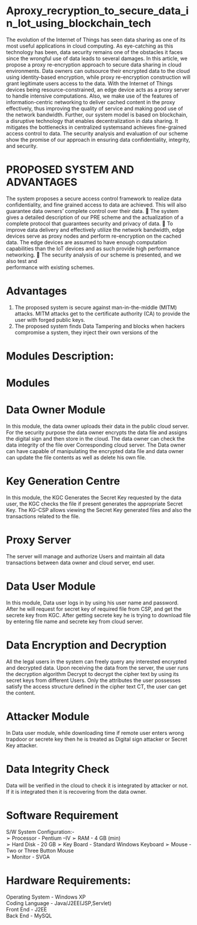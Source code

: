 # Aproxy_recryption_to_secure_data_in_Iot_using_blockchain_tech
The evolution of the Internet of Things has seen data sharing as one of its most useful applications in cloud computing. As eye-catching as this technology has been, data security remains one of the obstacles it faces  since the wrongful use of data leads to several damages. In this article, we propose a proxy re-encryption 
approach to secure data sharing in cloud environments. Data owners can outsource their encrypted data to the cloud using identity-based encryption, while proxy re-encryption construction will grant legitimate users access to the data. With the Internet of Things devices being resource-constrained, an edge device acts as a 
proxy server to handle intensive computations. Also, we make use of the features of information-centric networking to deliver cached content in the proxy effectively, thus improving the quality of service and making good use of the network bandwidth. Further, our system model is based on blockchain, a disruptive 
technology that enables decentralization in data sharing. It mitigates the bottlenecks in centralized systemsand achieves fine-grained access control to data. The security analysis and evaluation of our scheme show the promise of our approach in ensuring data confidentiality, integrity, and security.

#  PROPOSED SYSTEM AND ADVANTAGES 
The system proposes a secure access control framework to realize data confidentiality, and fine
grained access to data are achieved. This will also guarantee data owners’ complete control over their data. 
 The system gives a detailed description of our PRE scheme and the actualization of a complete protocol 
that guarantees security and privacy of data.  To improve data delivery and effectively utilize the network 
bandwidth, edge devices serve as proxy nodes and perform re-encryption on the cached data. The edge 
devices are assumed to have enough computation capabilities than the IoT devices and as such provide high 
performance networking.  The security analysis of our scheme is presented, and we also test and   
performance with existing schemes.  
 
# Advantages  
1) The proposed system is secure against man-in-the-middle (MITM) attacks. MITM attacks get to 
the certificate authority (CA) to provide the user with forged public keys. 
 2) The proposed system finds Data Tampering and blocks when hackers compromise a system, they 
inject their own versions of the


# Modules Description: 
# Modules  
# Data Owner Module  
In this module, the data owner uploads their data in the public cloud server. For the security 
purpose the data owner encrypts the data file and assigns the digital sign and then store in the 
cloud. The data owner can check the data integrity of the file over Corresponding cloud server. 
The Data owner can have capable of manipulating the encrypted data file and data owner can 
update the file contents as well as delete his own file. 
# Key Generation  Centre 
In this module, the KGC Generates the Secret Key requested by the data user, the KGC checks 
the file if present generates the appropriate Secret Key. The KG-CSP allows viewing the Secret 
Key generated files and also the transactions related to the file. 
# Proxy Server 
The server will manage and authorize Users and maintain all data transactions between data 
owner and cloud server, end user. 
 
# Data User Module 
In this module, Data user logs in by using his user name and password. After he will request for 
secret key of required file from CSP, and get the secrete key from KGC. After getting secrete key 
he is trying to download file by entering file name and secrete key from cloud server.  
 
# Data Encryption and Decryption  
All the legal users in the system can freely query any interested encrypted and decrypted data. 
Upon receiving the data from the server, the user runs the decryption algorithm Decrypt to 
decrypt the cipher text by using its secret keys from different Users. Only the attributes the user 
possesses satisfy the access structure defined in the cipher text CT, the user can get the content. 
 
# Attacker Module  
In Data user module, while downloading time if remote user enters wrong trapdoor or secrete key 
then he is treated as Digital sign attacker or Secret Key attacker.  
 
# Data Integrity Check 
 
Data will be verified in the cloud to check it is integrated by attacker or not. If it is integrated 
then it is recovering from the data owner. 

# Software Requirement  
 S/W System Configuration:-  
➢ Processor - Pentium –IV 
 ➢ RAM - 4 GB (min)  
➢ Hard Disk - 20 GB 
 ➢ Key Board - Standard Windows Keyboard 
 ➢ Mouse - Two or Three Button Mouse  
➢ Monitor - SVGA  
# Hardware Requirements:  
 
 Operating System - Windows XP  
 Coding Language - Java/J2EE(JSP,Servlet)  
 Front End - J2EE  
 Back End - MySQL 

